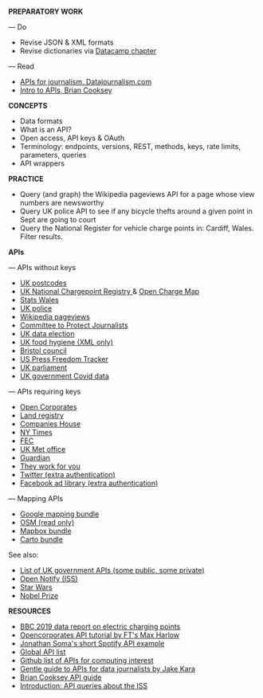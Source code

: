 
**PREPARATORY WORK**

— Do
- Revise JSON & XML formats
- Revise dictionaries via [Datacamp chapter](https://campus.datacamp.com/courses/data-types-for-data-science-in-python/dictionaries-the-root-of-python?ex=1)

— Read
- [APIs for journalism, Datajournalism.com](https://datajournalism.com/read/newsletters/apis-for-journalism)
- [Intro to APIs, Brian Cooksey](https://zapier.com/learn/apis/chapter-1-introduction-to-apis/)

**CONCEPTS**

- Data formats
- What is an API?
- Open access, API keys & OAuth
- Terminology: endpoints, versions, REST, methods, keys, rate limits, parameters, queries
- API wrappers

**PRACTICE**

- Query (and graph) the Wikipedia pageviews API for a page whose view numbers are newsworthy
- Query UK police API to see if any bicycle thefts around a given point in Sept are going to court
- Query the National Register for vehicle charge points in: Cardiff, Wales. Filter results.

**APIs**

— APIs without keys
- [UK postcodes](https://postcodes.io/)
- [UK National Chargepoint Registry ](https://chargepoints.dft.gov.uk/api/help) & [Open Charge Map](https://openchargemap.org/site/develop/api)
- [Stats Wales](https://statswales.gov.wales/Help/Catalogue#APIEndpointsExplained)
- [UK police](https://data.police.uk/docs/)
- [Wikipedia pageviews](https://wikimedia.org/api/rest_v1/#/)
- [Committee to Protect Journalists](https://cpj.org/data-api/)
- [UK data election](https://candidates.democracyclub.org.uk/api/docs/next/)
- [UK food hygiene (XML only)](https://www.food.gov.uk/uk-food-hygiene-rating-data-api)
- [Bristol council](https://opendata.bristol.gov.uk/api/v1/console/)
- [US Press Freedom Tracker](https://pressfreedomtracker.us/data/)
- [UK parliament](http://explore.data.parliament.uk/)
- [UK government Covid data](https://coronavirus.data.gov.uk/details/developers-guide)

— APIs requiring keys
- [Open Corporates](https://api.opencorporates.com/)
- [Land registry](https://use-land-property-data.service.gov.uk/api-information)
- [Companies House](https://developer.company-information.service.gov.uk/api/docs/)
- [NY Times](https://developer.nytimes.com/apis)
- [FEC](https://api.open.fec.gov/developers/#/candidate/get_candidates_)
- [UK Met office](https://www.metoffice.gov.uk/services/data/datapoint)
- [Guardian](https://open-platform.theguardian.com/access/)
- [They work for you](https://www.theyworkforyou.com/api/)
- [Twitter (extra authentication)](https://developer.twitter.com/en/docs/twitter-api)
- [Facebook ad library (extra authentication)](https://www.facebook.com/ads/library/api)

— Mapping APIs
- [Google mapping bundle](https://developers.google.com/maps/documentation)
- [OSM (read only)](https://wiki.openstreetmap.org/wiki/Overpass_API)
- [Mapbox bundle](https://docs.mapbox.com/api/)
- [Carto bundle](https://carto.com/developers/)

See also:
- [List of UK government APIs (some public, some private)](https://www.api.gov.uk/index/#index)
- [Open Notify (ISS)](http://open-notify.org/Open-Notify-API/)
- [Star Wars](https://swapi.dev/)
- [Nobel Prize](https://www.nobelprize.org/about/developer-zone-2/)


**RESOURCES**

- [BBC 2019 data report on electric charging points](https://github.com/BBC-Data-Unit/electric-car-charging-points)
- [Opencorporates API tutorial by FT's Max Harlow](https://github.com/maxharlow/tutorials/tree/master/fetch-and-enrich-data-with-apis)
- [Jonathan Soma's short Spotify API example](http://jonathansoma.com/lede/foundations/classes/04/class/)
- [Global API list](https://www.programmableweb.com/apis/directory)
- [Github list of APIs for computing interest](https://github.com/public-apis/public-apis)
- [Gentle guide to APIs for data journalists by Jake Kara](https://medium.com/trendct-data/a-gentle-guide-to-apis-for-data-journalists-2a6b0e6fcc1a)
- [Brian Cooksey API guide](https://zapier.com/learn/apis/)
- [Introduction: API queries about the ISS](https://www.dataquest.io/blog/python-api-tutorial/)
